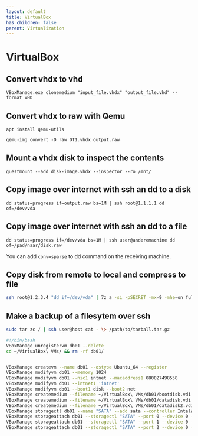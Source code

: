 ```yaml
---
layout: default
title: VirtualBox
has_children: false
parent: Virtualization
---
```


# VirtualBox

## Convert vhdx to vhd

`VBoxManage.exe clonemedium "input_file.vhdx" "output_file.vhd" --format VHD`

## Convert vhdx to raw with Qemu

`apt install qemu-utils`

`qemu-img convert -O raw OT1.vhdx output.raw`

## Mount a vhdx disk to inspect the contents

`guestmount --add disk-image.vhdx --inspector --ro /mnt/`

## Copy image over internet with ssh an dd to a disk

`dd status=progress if=output.raw bs=1M | ssh root@1.1.1.1 dd of=/dev/vda`

## Copy image over internet with ssh an dd to a file

`dd status=progress if=/dev/vda bs=1M | ssh user@anderemachine dd of=/pad/naar/disk.raw`

You can add `conv=sparse` to dd command on the receiving machine.

## Copy disk from remote to local and compress to file

```bash
ssh root@1.2.3.4 "dd if=/dev/vda" | 7z a -si -pSECRET -mx=9 -mhe=on full-disk.7z
```

## Make a backup of a filesytem over ssh

```bash
sudo tar zc / | ssh user@host cat - \> /path/to/tarball.tar.gz
```

```bash
#!/bin/bash
VBoxManage unregistervm db01 --delete
cd ~/VirtualBox\ VMs/ && rm -rf db01/


VBoxManage createvm --name db01 --ostype Ubuntu_64 --register
VBoxManage modifyvm db01 --memory 1024
VBoxManage modifyvm db01 --nic1 intnet --macaddress1 080027498558
VBoxManage modifyvm db01 --intnet1 'intnet'
VBoxManage modifyvm db01 --boot1 disk --boot2 net
VBoxManage createmedium --filename ~/VirtualBox\ VMs/db01/bootdisk.vdi --size 10000
VBoxManage createmedium --filename ~/VirtualBox\ VMs/db01/datadisk.vdi --size 10000
VBoxManage createmedium --filename ~/VirtualBox\ VMs/db01/datadisk2.vdi --size 10000
VBoxManage storagectl db01 --name "SATA" --add sata --controller IntelAHCI
VBoxManage storageattach db01 --storagectl "SATA" --port 0 --device 0 --type hdd --medium ~/VirtualBox\ VMs/db01/bootdisk.vdi
VBoxManage storageattach db01 --storagectl "SATA" --port 1 --device 0 --type hdd --medium ~/VirtualBox\ VMs/db01/datadisk.vdi
VBoxManage storageattach db01 --storagectl "SATA" --port 2 --device 0 --type hdd --medium ~/VirtualBox\ VMs/db01/datadisk2.vdi
```
